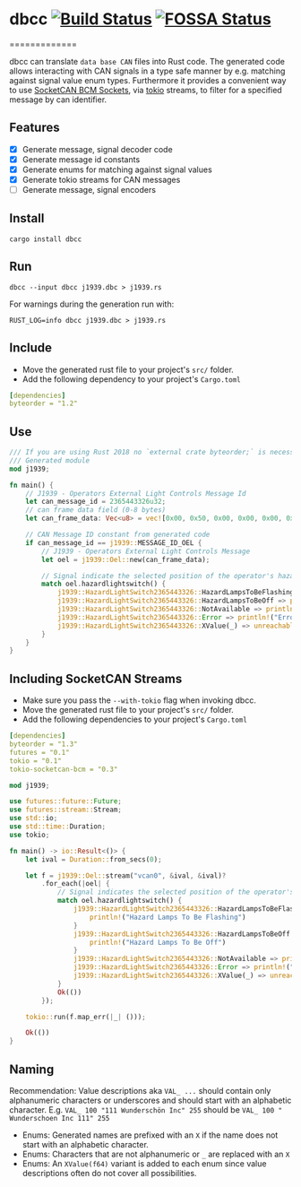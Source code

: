 # dbcc [![Build Status](https://travis-ci.org/marcelbuesing/can-dbc.svg?branch=dev)](https://travis-ci.org/marcelbuesing/can-dbc) [![FOSSA Status](https://app.fossa.com/api/projects/git%2Bgithub.com%2Fmarcelbuesing%2Fcan-dbc.svg?type=shield)](https://app.fossa.com/projects/git%2Bgithub.com%2Fmarcelbuesing%2Fcan-dbc?ref=badge_shield)
=============

dbcc can translate `data base CAN` files into Rust code.
The generated code allows interacting with CAN signals in a type safe manner by e.g. matching against signal value enum types.
Furthermore it provides a convenient way to use [SocketCAN BCM Sockets](https://crates.io/crates/tokio-socketcan-bcm), via [tokio](https://crates.io/crates/tokio) streams, to filter for a specified message by can identifier.

## Features
- [x] Generate message, signal decoder code
- [x] Generate message id constants
- [x] Generate enums for matching against signal values
- [x] Generate tokio streams for CAN messages
- [ ] Generate message, signal encoders

## Install
```
cargo install dbcc
```

## Run
```
dbcc --input dbcc j1939.dbc > j1939.rs
```

For warnings during the generation run with:

```
RUST_LOG=info dbcc j1939.dbc > j1939.rs
```

## Include
- Move the generated rust file to your project's `src/` folder.
- Add the following dependency to your project's `Cargo.toml`
```YAML
[dependencies]
byteorder = "1.2"
```

## Use
```Rust
/// If you are using Rust 2018 no `external crate byteorder;` is necessary
/// Generated module
mod j1939;

fn main() {
    // J1939 - Operators External Light Controls Message Id
    let can_message_id = 2365443326u32;
    // can frame data field (0-8 bytes)
    let can_frame_data: Vec<u8> = vec![0x00, 0x50, 0x00, 0x00, 0x00, 0x00, 0x00, 0x00];

    // CAN Message ID constant from generated code
    if can_message_id == j1939::MESSAGE_ID_OEL {
        // J1939 - Operators External Light Controls Message
        let oel = j1939::Oel::new(can_frame_data);

        // Signal indicate the selected position of the operator's hazard light switch.
        match oel.hazardlightswitch() {
            j1939::HazardLightSwitch2365443326::HazardLampsToBeFlashing => println!("Hazard Lamps To Be Flashing"),
            j1939::HazardLightSwitch2365443326::HazardLampsToBeOff => println!("Hazard Lamps To Be Off"),
            j1939::HazardLightSwitch2365443326::NotAvailable => println!("Not available"),
            j1939::HazardLightSwitch2365443326::Error => println!("Error"),
            j1939::HazardLightSwitch2365443326::XValue(_) => unreachable!(),
        }
    }
}
```

## Including SocketCAN Streams
- Make sure you pass the `--with-tokio` flag when invoking dbcc.
- Move the generated rust file to your project's `src/` folder.
- Add the following dependencies to your project's `Cargo.toml`
```YAML
[dependencies]
byteorder = "1.3"
futures = "0.1"
tokio = "0.1"
tokio-socketcan-bcm = "0.3"
```

```Rust
mod j1939;

use futures::future::Future;
use futures::stream::Stream;
use std::io;
use std::time::Duration;
use tokio;

fn main() -> io::Result<()> {
    let ival = Duration::from_secs(0);

    let f = j1939::Oel::stream("vcan0", &ival, &ival)?
        .for_each(|oel| {
            // Signal indicates the selected position of the operator's hazard light switch.
            match oel.hazardlightswitch() {
                j1939::HazardLightSwitch2365443326::HazardLampsToBeFlashing => {
                    println!("Hazard Lamps To Be Flashing")
                }
                j1939::HazardLightSwitch2365443326::HazardLampsToBeOff => {
                    println!("Hazard Lamps To Be Off")
                }
                j1939::HazardLightSwitch2365443326::NotAvailable => println!("Not available"),
                j1939::HazardLightSwitch2365443326::Error => println!("Error"),
                j1939::HazardLightSwitch2365443326::XValue(_) => unreachable!(),
            }
            Ok(())
        });

    tokio::run(f.map_err(|_| ()));

    Ok(())
}
```

## Naming
Recommendation: Value descriptions aka `VAL_ ...` should contain only
alphanumeric characters or underscores and should start with an alphabetic character.
E.g. `VAL_ 100 "111 Wunderschön Inc" 255` should be `VAL_ 100 " Wunderschoen Inc 111" 255`

- Enums: Generated names are prefixed with an `X` if the name does not start with an alphabetic character.
- Enums: Characters that are not alphanumeric or `_` are replaced with an `X`
- Enums: An `XValue(f64)` variant is added to each enum since value descriptions often do not cover all possibilities.